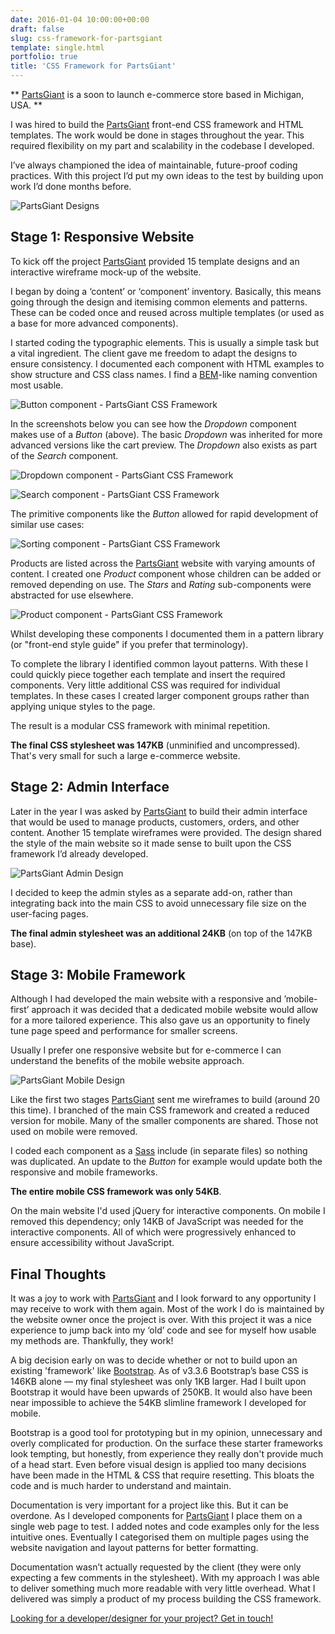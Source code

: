 ```yaml
---
date: 2016-01-04 10:00:00+00:00
draft: false
slug: css-framework-for-partsgiant
template: single.html
portfolio: true
title: 'CSS Framework for PartsGiant'
---
```


** [PartsGiant](http://www.partsgiant.com/) is a soon to launch e-commerce store based in Michigan, USA. **

I was hired to build the [PartsGiant](http://www.partsgiant.com/) front-end CSS framework and HTML templates. The work would be done in stages throughout the year. This required flexibility on my part and scalability in the codebase I developed.

I’ve always championed the idea of maintainable, future-proof coding practices. With this project I’d put my own ideas to the test by building upon work I’d done months before.

![PartsGiant Designs](/images/portfolio/partsgiant-designs.png)

## Stage 1: Responsive Website

To kick off the project [PartsGiant](http://www.partsgiant.com/) provided 15 template designs and an interactive wireframe mock-up of the website.

I began by doing a ‘content’ or ‘component’ inventory. Basically, this means going through the design and itemising common elements and patterns. These can be coded once and reused across multiple templates (or used as a base for more advanced components).

I started coding the typographic elements. This is usually a simple task but a vital ingredient. The client gave me freedom to adapt the designs to ensure consistency. I documented each component with HTML examples to show structure and CSS class names. I find a [BEM](http://csswizardry.com/2015/08/bemit-taking-the-bem-naming-convention-a-step-further/)-like naming convention most usable.

![Button component - PartsGiant CSS Framework](/images/portfolio/partsgiant-buttons.png)

In the screenshots below you can see how the *Dropdown* component makes use of a *Button* (above). The basic *Dropdown* was inherited for more advanced versions like the cart preview. The *Dropdown* also exists as part of the *Search* component.

![Dropdown component - PartsGiant CSS Framework](/images/portfolio/partsgiant-dropdowns.png)

![Search component - PartsGiant CSS Framework](/images/portfolio/partsgiant-search.png)

The primitive components like the *Button* allowed for rapid development of similar use cases:

![Sorting component - PartsGiant CSS Framework](/images/portfolio/partsgiant-sorting.png)

Products are listed across the [PartsGiant](http://www.partsgiant.com/) website with varying amounts of content. I created one *Product* component whose children can be added or removed depending on use. The *Stars* and *Rating* sub-components were abstracted for use elsewhere.

![Product component - PartsGiant CSS Framework](/images/portfolio/partsgiant-products.png)

Whilst developing these components I documented them in a pattern library (or "front-end style guide" if you prefer that terminology).

To complete the library I identified common layout patterns. With these I could quickly piece together each template and insert the required components. Very little additional CSS was required for individual templates. In these cases I created larger component groups rather than applying unique styles to the page.

The result is a modular CSS framework with minimal repetition.

**The final CSS stylesheet was 147KB** (unminified and uncompressed). That's very small for such a large e-commerce website.

## Stage 2: Admin Interface

Later in the year I was asked by [PartsGiant](http://www.partsgiant.com/) to build their admin interface that would be used to manage products, customers, orders, and other content. Another 15 template wireframes were provided. The design shared the style of the main website so it made sense to built upon the CSS framework I’d already developed.

![PartsGiant Admin Design](/images/portfolio/partsgiant-admin.png)

I decided to keep the admin styles as a separate add-on, rather than integrating back into the main CSS to avoid unnecessary file size on the user-facing pages.

**The final admin stylesheet was an additional 24KB** (on top of the 147KB base).

## Stage 3: Mobile Framework

Although I had developed the main website with a responsive and ’mobile-first’ approach it was decided that a dedicated mobile website would allow for a more tailored experience. This also gave us an opportunity to finely tune page speed and performance for smaller screens.

Usually I prefer one responsive website but for e-commerce I can understand the benefits of the mobile website approach.

![PartsGiant Mobile Design](/images/portfolio/partsgiant-mobile.png)

Like the first two stages [PartsGiant](http://www.partsgiant.com/) sent me wireframes to build (around 20 this time). I branched of the main CSS framework and created a reduced version for mobile. Many of the smaller components are shared. Those not used on mobile were removed.

I coded each component as a [Sass](http://sass-lang.com/) include (in separate files) so nothing was duplicated. An update to the *Button* for example would update both the responsive and mobile frameworks.

**The entire mobile CSS framework was only 54KB**.

On the main website I'd used jQuery for interactive components. On mobile I removed this dependency; only 14KB of JavaScript was needed for the interactive components. All of which were progressively enhanced to ensure accessibility without JavaScript.

## Final Thoughts

It was a joy to work with [PartsGiant](http://www.partsgiant.com/) and I look forward to any opportunity I may receive to work with them again. Most of the work I do is maintained by the website owner once the project is over. With this project it was a nice experience to jump back into my ‘old’ code and see for myself how usable my methods are. Thankfully, they work!

A big decision early on was to decide whether or not to build upon an existing 'framework' like [Bootstrap](http://getbootstrap.com/). As of v3.3.6 Bootstrap’s base CSS is 146KB alone — my final stylesheet was only 1KB larger. Had I built upon Bootstrap it would have been upwards of 250KB. It would also have been near impossible to achieve the 54KB slimline framework I developed for mobile.

Bootstrap is a good tool for prototyping but in my opinion, unnecessary and overly complicated for production. On the surface these starter frameworks look tempting, but honestly, from experience they really don't provide much of a head start. Even before visual design is applied too many decisions have been made in the HTML & CSS that require resetting. This bloats the code and is much harder to understand and maintain.

Documentation is very important for a project like this. But it can be overdone. As I developed components for [PartsGiant](http://www.partsgiant.com/) I place them on a single web page to test. I added notes and code examples only for the less intuitive ones. Eventually I categorised them on multiple pages using the website navigation and layout patterns for better formatting.

Documentation wasn’t actually requested by the client (they were only expecting a few comments in the stylesheet). With my approach I was able to deliver something much more readable with very little overhead. What I delivered was simply a product of my process building the CSS framework.

[Looking for a developer/designer for your project? Get in touch!](/contact/)
